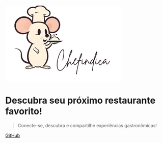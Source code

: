 
![logo](./imagens/logo.png)

# Descubra seu próximo restaurante favorito!

> Conecte-se, descubra e compartilhe experiências gastronômicas!

[GitHub](https://github.com/UnBArqDsw2024-2/2024.2_G10_Recomendacao_Entrega_01/)